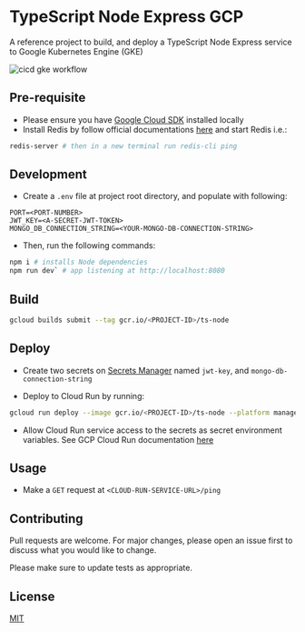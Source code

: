 # TypeScript Node Express GCP

A reference project to build, and deploy a TypeScript Node Express service to Google Kubernetes Engine (GKE)

![cicd gke workflow](https://github.com/MatthewCYLau/node-express-typescript/actions/workflows/cicd-cloud-run.yml/badge.svg)

## Pre-requisite

- Please ensure you have [Google Cloud SDK](https://cloud.google.com/sdk/docs/install) installed locally
- Install Redis by follow official documentations [here](https://redis.io/topics/quickstart) and start Redis i.e.:

```bash
redis-server # then in a new terminal run redis-cli ping
```

## Development

- Create a `.env` file at project root directory, and populate with following:

```
PORT=<PORT-NUMBER>
JWT_KEY=<A-SECRET-JWT-TOKEN>
MONGO_DB_CONNECTION_STRING=<YOUR-MONGO-DB-CONNECTION-STRING>
```

- Then, run the following commands:

```bash
npm i # installs Node dependencies
npm run dev` # app listening at http://localhost:8080
```

## Build

```bash
gcloud builds submit --tag gcr.io/<PROJECT-ID>/ts-node
```

## Deploy

- Create two secrets on [Secrets Manager](https://cloud.google.com/secret-manager) named `jwt-key`, and `mongo-db-connection-string`

- Deploy to Cloud Run by running:

```bash
gcloud run deploy --image gcr.io/<PROJECT-ID>/ts-node --platform managed
```

- Allow Cloud Run service access to the secrets as secret environment variables. See GCP Cloud Run documentation [here](https://cloud.google.com/run/docs/configuring/secrets#mounting-secrets)

## Usage

- Make a `GET` request at `<CLOUD-RUN-SERVICE-URL>/ping`

## Contributing

Pull requests are welcome. For major changes, please open an issue first to discuss what you would like to change.

Please make sure to update tests as appropriate.

## License

[MIT](https://choosealicense.com/licenses/mit/)
